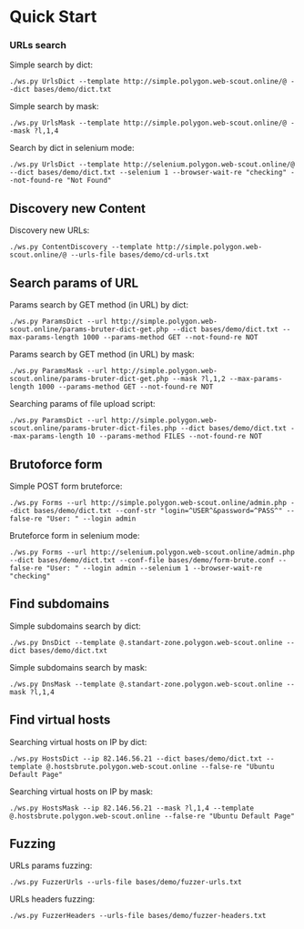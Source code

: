 # Quick Start

### URLs search

Simple search by dict:

```text
./ws.py UrlsDict --template http://simple.polygon.web-scout.online/@ --dict bases/demo/dict.txt
```

Simple search by mask:

```text
./ws.py UrlsMask --template http://simple.polygon.web-scout.online/@ --mask ?l,1,4
```

Search by dict in selenium mode:

```text
./ws.py UrlsDict --template http://selenium.polygon.web-scout.online/@ --dict bases/demo/dict.txt --selenium 1 --browser-wait-re "checking" --not-found-re "Not Found"
```

## Discovery new Content

Discovery new URLs:

```text
./ws.py ContentDiscovery --template http://simple.polygon.web-scout.online/@ --urls-file bases/demo/cd-urls.txt 
```

## Search params of URL 

Params search by GET method \(in URL\) by dict:

```text
./ws.py ParamsDict --url http://simple.polygon.web-scout.online/params-bruter-dict-get.php --dict bases/demo/dict.txt --max-params-length 1000 --params-method GET --not-found-re NOT
```

Params search by GET method \(in URL\) by mask:

```text
./ws.py ParamsMask --url http://simple.polygon.web-scout.online/params-bruter-dict-get.php --mask ?l,1,2 --max-params-length 1000 --params-method GET --not-found-re NOT
```

Searching params of file upload script:

```text
./ws.py ParamsDict --url http://simple.polygon.web-scout.online/params-bruter-dict-files.php --dict bases/demo/dict.txt --max-params-length 10 --params-method FILES --not-found-re NOT
```

## Brutoforce form

Simple POST form bruteforce:

```text
./ws.py Forms --url http://simple.polygon.web-scout.online/admin.php --dict bases/demo/dict.txt --conf-str "login=^USER^&password=^PASS^" --false-re "User: " --login admin
```

Bruteforce form in selenium mode:

```text
./ws.py Forms --url http://selenium.polygon.web-scout.online/admin.php --dict bases/demo/dict.txt --conf-file bases/demo/form-brute.conf --false-re "User: " --login admin --selenium 1 --browser-wait-re "checking"
```

## Find subdomains

Simple subdomains search by dict:

```text
./ws.py DnsDict --template @.standart-zone.polygon.web-scout.online --dict bases/demo/dict.txt
```

Simple subdomains search by mask:

```text
./ws.py DnsMask --template @.standart-zone.polygon.web-scout.online --mask ?l,1,4
```

## Find virtual hosts

Searching virtual hosts on IP by dict:

```text
./ws.py HostsDict --ip 82.146.56.21 --dict bases/demo/dict.txt --template @.hostsbrute.polygon.web-scout.online --false-re "Ubuntu Default Page"
```

Searching virtual hosts on IP by mask:

```text
./ws.py HostsMask --ip 82.146.56.21 --mask ?l,1,4 --template @.hostsbrute.polygon.web-scout.online --false-re "Ubuntu Default Page"
```


## Fuzzing

URLs params fuzzing:

```text
./ws.py FuzzerUrls --urls-file bases/demo/fuzzer-urls.txt
```

URLs headers fuzzing:

```text
./ws.py FuzzerHeaders --urls-file bases/demo/fuzzer-headers.txt
```
